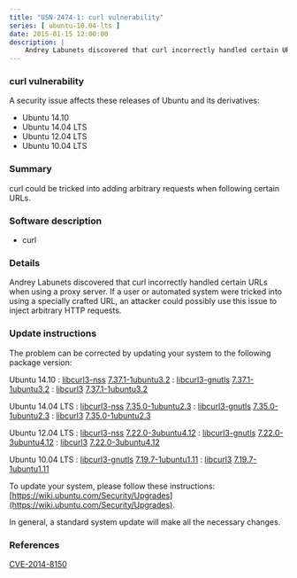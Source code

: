 ```yaml
---
title: "USN-2474-1: curl vulnerability"
series: [ ubuntu-10.04-lts ]
date: 2015-01-15 12:00:00
description: |
    Andrey Labunets discovered that curl incorrectly handled certain URLs when using a proxy server. If a user or automated system were tricked into using a specially crafted URL, an attacker could possibly use this issue to inject arbitrary HTTP requests. 
--- 
```

 
### curl vulnerability

A security issue affects these releases of Ubuntu and its derivatives:

* Ubuntu 14.10
* Ubuntu 14.04 LTS
* Ubuntu 12.04 LTS
* Ubuntu 10.04 LTS

### Summary

curl could be tricked into adding arbitrary requests when following certain URLs.

### Software description

* curl 

### Details

Andrey Labunets discovered that curl incorrectly handled certain URLs when using a proxy server. If a user or automated system were tricked into using a specially crafted URL, an attacker could possibly use this issue to inject arbitrary HTTP requests. 

### Update instructions

The problem can be corrected by updating your system to the following package version:

Ubuntu 14.10
 : [libcurl3-nss](https://launchpad.net/ubuntu/+source/curl) <span> [7.37.1-1ubuntu3.2](https://launchpad.net/ubuntu/+source/curl/7.37.1-1ubuntu3.2) </span> 
 : [libcurl3-gnutls](https://launchpad.net/ubuntu/+source/curl) <span> [7.37.1-1ubuntu3.2](https://launchpad.net/ubuntu/+source/curl/7.37.1-1ubuntu3.2) </span> 
 : [libcurl3](https://launchpad.net/ubuntu/+source/curl) <span> [7.37.1-1ubuntu3.2](https://launchpad.net/ubuntu/+source/curl/7.37.1-1ubuntu3.2) </span> 

Ubuntu 14.04 LTS
 : [libcurl3-nss](https://launchpad.net/ubuntu/+source/curl) <span> [7.35.0-1ubuntu2.3](https://launchpad.net/ubuntu/+source/curl/7.35.0-1ubuntu2.3) </span> 
 : [libcurl3-gnutls](https://launchpad.net/ubuntu/+source/curl) <span> [7.35.0-1ubuntu2.3](https://launchpad.net/ubuntu/+source/curl/7.35.0-1ubuntu2.3) </span> 
 : [libcurl3](https://launchpad.net/ubuntu/+source/curl) <span> [7.35.0-1ubuntu2.3](https://launchpad.net/ubuntu/+source/curl/7.35.0-1ubuntu2.3) </span> 

Ubuntu 12.04 LTS
 : [libcurl3-nss](https://launchpad.net/ubuntu/+source/curl) <span> [7.22.0-3ubuntu4.12](https://launchpad.net/ubuntu/+source/curl/7.22.0-3ubuntu4.12) </span> 
 : [libcurl3-gnutls](https://launchpad.net/ubuntu/+source/curl) <span> [7.22.0-3ubuntu4.12](https://launchpad.net/ubuntu/+source/curl/7.22.0-3ubuntu4.12) </span> 
 : [libcurl3](https://launchpad.net/ubuntu/+source/curl) <span> [7.22.0-3ubuntu4.12](https://launchpad.net/ubuntu/+source/curl/7.22.0-3ubuntu4.12) </span> 

Ubuntu 10.04 LTS
 : [libcurl3-gnutls](https://launchpad.net/ubuntu/+source/curl) <span> [7.19.7-1ubuntu1.11](https://launchpad.net/ubuntu/+source/curl/7.19.7-1ubuntu1.11) </span> 
 : [libcurl3](https://launchpad.net/ubuntu/+source/curl) <span> [7.19.7-1ubuntu1.11](https://launchpad.net/ubuntu/+source/curl/7.19.7-1ubuntu1.11) </span> 

To update your system, please follow these instructions: [https://wiki.ubuntu.com/Security/Upgrades](https://wiki.ubuntu.com/Security/Upgrades).

In general, a standard system update will make all the necessary changes. 

### References

 [CVE-2014-8150](http://people.ubuntu.com/~ubuntu-security/cve/CVE-2014-8150)
 
